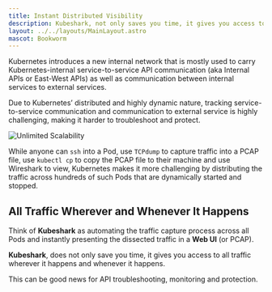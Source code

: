 ```yaml
---
title: Instant Distributed Visibility
description: Kubeshark, not only saves you time, it gives you access to all traffic wherever it happens and whenever it happens
layout: ../../layouts/MainLayout.astro
mascot: Bookworm
---
```


Kubernetes introduces a new internal network that is mostly used to carry Kubernetes-internal service-to-service API communication (aka Internal APIs or East-West APIs) as well as communication between internal services to external services. 

Due to Kubernetes’ distributed and highly dynamic nature, tracking service-to-service communication and communication to external service is highly challenging, making it harder to troubleshoot and protect.

![Unlimited Scalability](/internal-api.png)

While anyone can `ssh` into a Pod, use `TCPdump` to capture traffic into a PCAP file, use `kubectl cp` to copy the PCAP file to their machine and use Wireshark to view, Kubernetes makes it more challenging by distributing the traffic across hundreds of such Pods that are dynamically started and stopped.

## All Traffic Wherever and Whenever It Happens

Think of **Kubeshark** as automating the traffic capture process across all Pods and instantly presenting the dissected traffic in a **Web UI** (or PCAP).

**Kubeshark**, does not only save you time, it gives you access to all traffic wherever it happens and whenever it happens.

This can be good news for API troubleshooting, monitoring and protection.